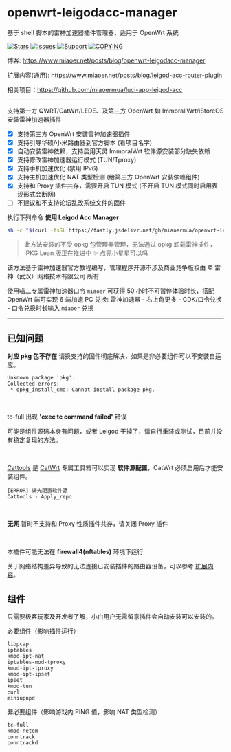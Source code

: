 # openwrt-leigodacc-manager

基于 shell 脚本的雷神加速器插件管理器，适用于 OpenWrt 系统

[![Stars](https://m3-markdown-badges.vercel.app/stars/3/3/miaoermua/openwrt-leigodacc-manager)](https://github.com/miaoermua/openwrt-leigodacc-manager)
[![Issues](https://m3-markdown-badges.vercel.app/issues/1/2/miaoermua/openwrt-leigodacc-manager)](https://github.com/miaoermua/openwrt-leigodacc-manager/issues)
[![Support](https://ziadoua.github.io/m3-Markdown-Badges/badges/Sponsor/sponsor1.svg)](https://www.miaoer.net/sponsor)
[![COPYING](https://ziadoua.github.io/m3-Markdown-Badges/badges/LicenceGPLv2/licencegplv23.svg)](https://github.com/miaoermua/openwrt-leigodacc-manager/blob/main/LICENSE)

博客: https://www.miaoer.net/posts/blog/openwrt-leigodacc-manager

扩展内容(通用): https://www.miaoer.net/posts/blog/leigod-acc-router-plugin

相关项目：https://github.com/miaoermua/luci-app-leigod-acc

---

支持第一方 QWRT/CatWrt/LEDE、及第三方 OpenWrt 如 ImmoraliWrt/iStoreOS 安装雷神加速器插件

- [x] 支持第三方 OpenWrt 安装雷神加速器插件
- [x] 支持引导华硕/小米路由器到官方脚本 (看项目名字)
- [x] 自动安装雷神依赖，支持启用天灵 ImmoralWrt 软件源安装部分缺失依赖
- [x] 支持修改雷神加速器运行模式 (TUN/Tproxy)
- [x] 支持手机加速优化 (禁用 IPv6)
- [x] 支持主机加速优化 NAT 类型检测 (给第三方 OpenWrt 安装依赖组件)
- [x] 支持和 Proxy 插件共存，需要开启 TUN 模式 (不开启 TUN 模式同时启用表现形式会断网)
- [ ] 不建议和不支持论坛乱改系统文件的固件

执行下列命令 **使用 Leigod Acc Manager**

```sh
sh -c "$(curl -fsSL https://fastly.jsdelivr.net/gh/miaoermua/openwrt-leigodacc-manager@main/leigod.sh)"
```

> 此方法安装的不受 opkg 包管理器管理，无法通过 opkg 卸载雷神插件，IPKG Lean 版正在推进中 ✨ 点亮小星星可以吗

该方法基于雷神加速器官方教程编写，管理程序开源不涉及商业竞争版权由 ©️ 雷神（武汉）网络技术有限公司 所有

使用喵二专属雷神加速器口令 `miaoer` 可获得 50 小时不可暂停体验时长，搭配 OpenWrt 端可实现 6 端加速 PC 兑换: 雷神加速器 - 右上角更多 - CDK/口令兑换 - 口令兑换时长输入 `miaoer` 兑换

---

## 已知问题

**对应 pkg 包不存在** 请换支持的固件彻底解决，如果是非必要组件可以不安装自适应。

```shell
Unknown package 'pkg'.
Collected errors:
 * opkg_install_cmd: Cannot install package pkg.
```

<br>

tc-full 出现 **'exec tc command failed'** 错误

可能是组件源码本身有问题，或者 Leigod 干掉了，请自行重装或测试，目前并没有稳定复现的方法。


<br>

[Cattools](https://github.com/miaoermua/cattools) 是 [CatWrt](https://github.com/miaoermua/CatWrt) 专属工具箱可以实现 **软件源配置**，CatWrt 必须启用后才能安装组件。

```shell
[ERROR] 请先配置软件源
Cattools - Apply_repo
```

<br>

**无网** 暂时不支持和 Proxy 性质插件共存，请关闭 Proxy 插件

<br>

本插件可能无法在 **firewall4(nftables)** 环境下运行

关于网络结构差异导致的无法连接已安装插件的路由器设备，可以参考 [扩展内容](https://www.miaoer.net/posts/blog/leigod-acc-router-plugin#%E6%97%A0%E6%B3%95%E8%BF%9E%E6%8E%A5/%E6%97%A0%E6%B3%95%E8%AF%86%E5%88%AB%E8%AE%BE%E5%A4%87)。

## 组件

只需要极客玩家及开发者了解，小白用户无需留意插件会自动安装可以安装的。

必要组件（影响插件运行）

```
libpcap
iptables
kmod-ipt-nat
iptables-mod-tproxy
kmod-ipt-tproxy
kmod-ipt-ipset
ipset
kmod-tun
curl
miniupnpd
```

非必要组件（影响游戏内 PING 值，影响 NAT 类型检测）

```
tc-full
kmod-netem
conntrack
conntrackd
```

